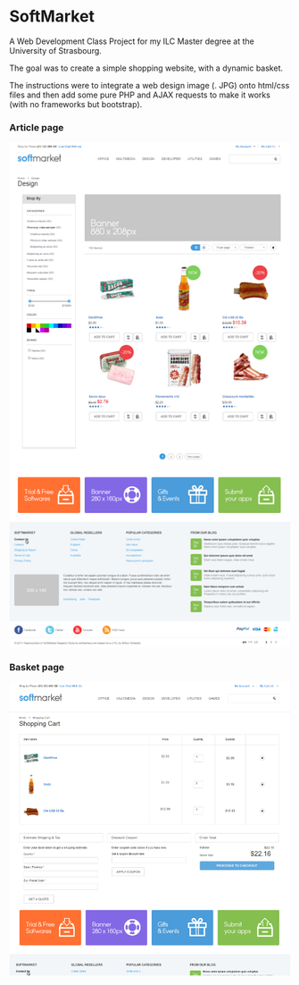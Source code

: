 # SoftMarket
A Web Development Class Project for my ILC Master degree at the University of Strasbourg.


The goal was to create a simple shopping website, with a dynamic basket.

The instructions were to integrate a web design image (. JPG) onto html/css files and then add some pure PHP and AJAX requests to make it works (with no frameworks but bootstrap).

### Article page

![alt=screenshot1](https://github.com/LaCreArthur/SoftMarket/blob/master/2018-02-08.png)

### Basket page

![alt=screenshot1](https://github.com/LaCreArthur/SoftMarket/blob/master/2018-02-08%20(1).png)

